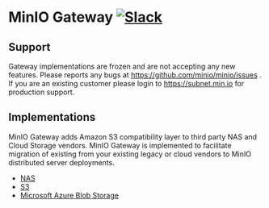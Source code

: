 # MinIO Gateway [![Slack](https://slack.min.io/slack?type=svg)](https://slack.min.io)

## Support

Gateway implementations are frozen and are not accepting any new features. Please reports any bugs at <https://github.com/minio/minio/issues> . If you are an existing customer please login to <https://subnet.min.io> for production support.

## Implementations

MinIO Gateway adds Amazon S3 compatibility layer to third party NAS and Cloud Storage vendors. MinIO Gateway is implemented to facilitate migration of existing from your existing legacy or cloud vendors to MinIO distributed server deployments.

- [NAS](https://github.com/minio/minio/blob/master/docs/gateway/nas.md)
- [S3](https://github.com/minio/minio/blob/master/docs/gateway/s3.md)
- [Microsoft Azure Blob Storage](https://github.com/minio/minio/blob/master/docs/gateway/azure.md)
